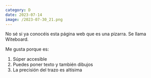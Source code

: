 ```yaml
--- 
category: D 
date: 2023-07-14 
image: /2023-07-30_21.png 
--- 
```


No sé si ya conocéis esta página web que es una pizarra. Se llama Witeboard.

Me gusta porque es:

1) Súper accesible
2) Puedes poner texto y también dibujos
3) La precisión del trazo es altísima